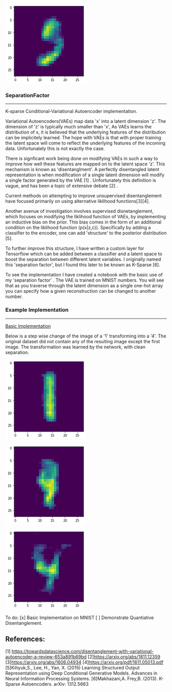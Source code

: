 ![VAEimage](https://github.com/pluu2/SeparationFactor/blob/master/images/1t9s1.png)

### SeparationFactor
----

K-sparse Conditional-Variational Autoencoder implementation. 

Variational Autoencoders(VAEs) map data 'x' into a latent dimension 'z'. The dimension of 'z' is typically much smaller than 'x',  As VAEs learns the distribution of x, it is believed that the underlying features of the distribution can be implicitely learned. The hope with VAEs is that with proper training the latent space will come to reflect the underlying features of the incoming data. Unfortunately this is not exactly the case. 

There is signficant work being done on modifying VAEs in such a way to improve how well these features are mapped on to the latent space 'z'. This mechanism is known as 'disentanglment'. A perfectly disentangled latent representation is when modification of a single latent dimension will modify a single factor generated by the VAE [1] . Unfortunately this definition is vague, and has been a topic of extensive debate [2] . 

Current methods on attempting to improve unsupervised disentanglement have focused primarily on using alternative liklihood functions[3][4].

Another avenue of investigation involves supervised disnetanglement, which focuses on modifying the liklihood function of VAEs, by implementing an inductive bias on the prior. This bias comes in the form of an additional condition on the liklihood function (p(x|z,c)). Specifically by adding a classifier to the encoder, one can add 'structure' to the posterior distribution [5]. 


To further improve this structure, I have written a custom layer for Tensorflow which can be added between a classifier and a latent space to boost the separation between different latent variables. I originally named this 'separation factor', but I found this later to be known as K-Sparse [6].  

To see the implementation I have created a notebook with the basic use of my 'separation factor' . The VAE is trained on MNIST numbers. You will see that as you traverse through the latent dimension as a single one-hot array you can specify how a given reconstruction can be changed to another number. 

### Example Implementation
----

<a href = "https://github.com/pluu2/SeparationFactor/blob/master/Conditional_VAEs_with_K_Sparse.ipynb"> Basic Implementation</a> 


Below is a step wise change of the image of a '1' transforming into a '4'. The original dataset did not contain any of the resulting image except the first image. The transformation was learned by the network, with clean separation. 

![VAEimage](https://github.com/pluu2/SeparationFactor/blob/master/images/1t4s1.png)


![VAEimage](https://github.com/pluu2/SeparationFactor/blob/master/images/1t4s2.png)


![VAEimage](https://github.com/pluu2/SeparationFactor/blob/master/images/1t4s3.png)


To do: 
[x] Basic Implementation on MNIST
[ ] Demonstrate Quantiative Disentanglement. 


References:
----

[1] https://towardsdatascience.com/disentanglement-with-variational-autoencoder-a-review-653a891b69bd
[2]https://arxiv.org/abs/1811.12359 
[3]https://arxiv.org/abs/1606.04934
[4]https://arxiv.org/pdf/1611.05013.pdf
[5]Kihyuk,S., Lee, H., Yan, X. (2015) Learning Structured Output Representation using Deep Conditional Generative Models. Advances in Neural Information Processing Systems.
[6]Makhazani,A. Frey,B. (2013). K-Sparse Autoencoders. arXiv: 1312.5663

